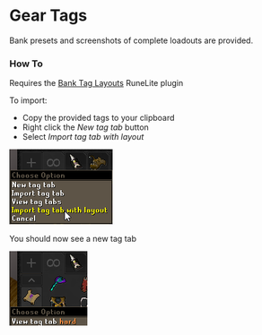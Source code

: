 # Gear Tags

Bank presets and screenshots of complete loadouts are provided.

### How To

Requires the [Bank Tag Layouts](https://runelite.net/plugin-hub/show/bank-tag-layouts) RuneLite plugin

To import:

- Copy the provided tags to your clipboard
- Right click the *New tag tab* button
- Select *Import tag tab with layout*

![Bank Tag Import](images/config.png)

You should now see a new tag tab

![Bank Tag Example](images/example.png)